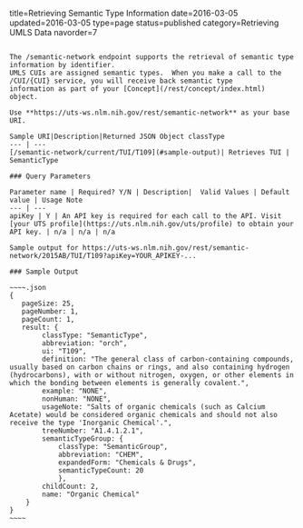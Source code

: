 title=Retrieving Semantic Type Information
date=2016-03-05
updated=2016-03-05
type=page
status=published
category=Retrieving UMLS Data
navorder=7
~~~~~~

The /semantic-network endpoint supports the retrieval of semantic type information by identifier.
UMLS CUIs are assigned semantic types.  When you make a call to the /CUI/{CUI} service, you will receive back semantic type
information as part of your [Concept](/rest/concept/index.html) object.

Use **https://uts-ws.nlm.nih.gov/rest/semantic-network** as your base URI.

Sample URI|Description|Returned JSON Object classType
--- | ---
[/semantic-network/current/TUI/T109](#sample-output)| Retrieves TUI | SemanticType

### Query Parameters

Parameter name | Required? Y/N | Description|  Valid Values | Default value | Usage Note
--- | ---
apiKey | Y | An API key is required for each call to the API. Visit [your UTS profile](https://uts.nlm.nih.gov/uts/profile) to obtain your API key. | n/a | n/a | n/a

Sample output for https://uts-ws.nlm.nih.gov/rest/semantic-network/2015AB/TUI/T109?apiKey=YOUR_APIKEY-...

### Sample Output

~~~~.json
{
   pageSize: 25,
   pageNumber: 1,
   pageCount: 1,
   result: {
        classType: "SemanticType",
        abbreviation: "orch",
        ui: "T109",
        definition: "The general class of carbon-containing compounds, usually based on carbon chains or rings, and also containing hydrogen (hydrocarbons), with or without nitrogen, oxygen, or other elements in which the bonding between elements is generally covalent.",
        example: "NONE",
        nonHuman: "NONE",
        usageNote: "Salts of organic chemicals (such as Calcium Acetate) would be considered organic chemicals and should not also receive the type 'Inorganic Chemical'.",
        treeNumber: "A1.4.1.2.1",
        semanticTypeGroup: {
            classType: "SemanticGroup",
            abbreviation: "CHEM",
            expandedForm: "Chemicals & Drugs",
            semanticTypeCount: 20
            },
        childCount: 2,
        name: "Organic Chemical"
    }
}
~~~~
